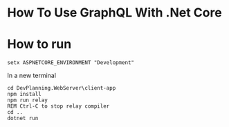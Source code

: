 # How To Use GraphQL With .Net Core
# How to run
```batch
setx ASPNETCORE_ENVIRONMENT "Development"
```
In a new terminal
```batch
cd DevPlanning.WebServer\client-app
npm install
npm run relay
REM Ctrl-C to stop relay compiler
cd ..
dotnet run
```
